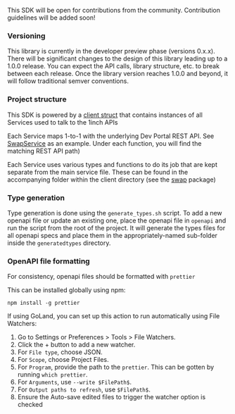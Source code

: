 This SDK will be open for contributions from the community. Contribution guidelines will be added soon!

### Versioning

This library is currently in the developer preview phase (versions 0.x.x). There will be significant changes to the
design of this library leading up to a 1.0.0 release. You can expect the API calls, library structure, etc. to break
between each release. Once the library version reaches 1.0.0 and beyond, it will follow traditional semver conventions.

### Project structure

This SDK is powered by a [client struct](https://github.com/1inch/1inch-sdk/blob/main/golang/client/client.go) that
contains instances of all Services used to talk to the 1inch APIs

Each Service maps 1-to-1 with the underlying Dev Portal REST API.
See [SwapService](https://github.com/1inch/1inch-sdk/blob/main/golang/client/swap.go) as an example. Under each
function, you will find the matching REST API path)

Each Service uses various types and functions to do its job that are kept separate from the main service file. These can
be found in the accompanying folder within the client directory (see
the [swap](https://github.com/1inch/1inch-sdk/tree/main/golang/client/swap) package)

### Type generation

Type generation is done using the `generate_types.sh` script. To add a new openapi file or update an existing one, place
the openapi file in `openapi` and run the script from the root of the project. It will generate the types files for all openapi specs and place them in the
appropriately-named sub-folder inside the `generatedtypes` directory.

### OpenAPI file formatting

For consistency, openapi files should be formatted with `prettier`

This can be installed globally using npm:

`npm install -g prettier`

If using GoLand, you can set up this action to run automatically using File Watchers:

1. Go to Settings or Preferences > Tools > File Watchers.
2. Click the + button to add a new watcher.
3. For `File type`, choose JSON.
4. For `Scope`, choose Project Files.
5. For `Program`, provide the path to the `prettier`. This can be gotten by running `which prettier`.
6. For `Arguments`, use `--write $FilePath$`.
7. For `Output paths to refresh`, use `$FilePath$`.
8. Ensure the Auto-save edited files to trigger the watcher option is checked

